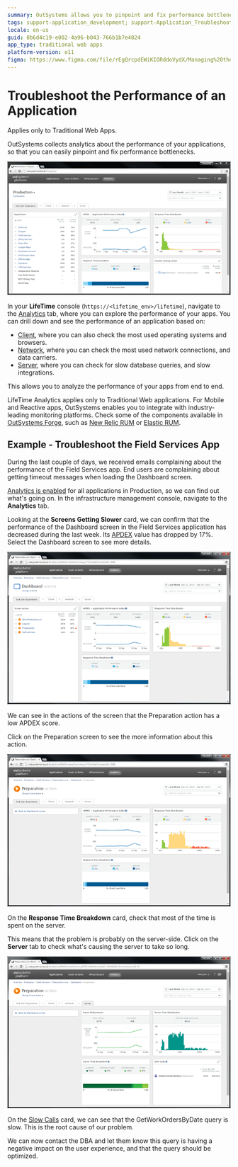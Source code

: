 ```yaml
---
summary: OutSystems allows you to pinpoint and fix performance bottlenecks by exploring the performance of your applications in the infrastructure management console.
tags: support-application_development; support-Application_Troubleshooting; support-devOps; support-monitoring;  support-monitoring-featured; runtime-traditionalweb
locale: en-us
guid: 8b6d4c19-e002-4a96-b043-766b1b7e4024
app_type: traditional web apps
platform-version: o11
figma: https://www.figma.com/file/rEgQrcpdEWiKIORddoVydX/Managing%20the%20Applications%20Lifecycle?node-id=267:126
---
```


# Troubleshoot the Performance of an Application

<div class="info" markdown="1">

Applies only to Traditional Web Apps.

</div>

OutSystems collects analytics about the performance of your applications, so that you can easily pinpoint and fix performance bottlenecks.

![Screenshot of the LifeTime Analytics tab showing options to explore application performance](images/troubleshoot-the-performance-of-an-application-1.png "LifeTime Analytics Tab Overview")

In your **LifeTime** console (`https://<lifetime_env>/lifetime`), navigate to the [Analytics](troubleshoot-the-performance-of-an-application.md) tab, where you can explore the performance of your apps. You can drill down and see the performance of an application based on:

* [Client](how-application-performance-is-measured.md#client-metrics), where you can also check the most used operating systems and browsers.
* [Network](how-application-performance-is-measured.md#network-metrics), where you can check the most used network connections, and data carriers.
* [Server](how-application-performance-is-measured.md#server-metrics), where you can check for slow database queries, and slow integrations.

This allows you to analyze the performance of your apps from end to end.

<div class="info" markdown="1">

LifeTime Analytics applies only to Traditional Web applications. For Mobile and Reactive apps, OutSystems enables you to integrate with industry-leading monitoring platforms. Check some of the components available in [OutSystems Forge](https://www.outsystems.com/forge/), such as [New Relic RUM](https://www.outsystems.com/forge/component-overview/6848/new-relic-rum) or [Elastic RUM](https://www.outsystems.com/forge/component-overview/7341/elastic-rum).

</div>

## Example - Troubleshoot the Field Services App

During the last couple of days, we received emails complaining about the performance of the Field Services app. End users are complaining about getting timeout messages when loading the Dashboard screen.

[Analytics is enabled](<enable-analytics-for-an-environment.md>) for all applications in Production, so we can find out what's going on. In the infrastructure management console, navigate to the **Analytics** tab. 

Looking at the **Screens Getting Slower** card, we can confirm that the performance of the Dashboard screen in the Field Services application has decreased during the last week. Its [APDEX](<the-apdex-performance-score.md>) value has dropped by 17%. Select the Dashboard screen to see more details.

![Dashboard screen performance issue highlighted in the Screens Getting Slower card](images/troubleshoot-the-performance-of-an-application-2.png "Screens Getting Slower Card")

We can see in the actions of the screen that the Preparation action has a low APDEX score.

Click on the Preparation screen to see the more information about this action.

![Details of the Preparation action with a low APDEX score indicating performance issues](images/troubleshoot-the-performance-of-an-application-3.png "Preparation Action APDEX Score")

On the **Response Time Breakdown** card, check that most of the time is spent on the server.

This means that the problem is probably on the server-side. Click on the **Server** tab to check what's causing the server to take so long.

![Server Response Time Breakdown card showing the server as the main contributor to latency](images/troubleshoot-the-performance-of-an-application-4.png "Server Response Time Breakdown")

On the [Slow Calls](how-application-performance-is-measured.md#about-slow-calls) card, we can see that the GetWorkOrdersByDate query is slow. This is the root cause of our problem.

We can now contact the DBA and let them know this query is having a negative impact on the user experience, and that the query should be optimized.
